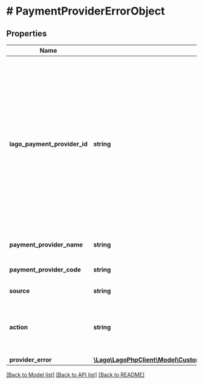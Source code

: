 # # PaymentProviderErrorObject

## Properties

Name | Type | Description | Notes
------------ | ------------- | ------------- | -------------
**lago_payment_provider_id** | **string** | Unique identifier assigned to the payment provider within the Lago application. This ID is exclusively created by Lago and serves as a unique identifier for the payment provider&#39;s record within the Lago system. |
**payment_provider_name** | **string** | The name of payment provider |
**payment_provider_code** | **string** | Code of the payment provider |
**source** | **string** | The source of the error |
**action** | **string** | The action that was being performed when the error occurred | [optional]
**provider_error** | [**\Lago\LagoPhpClient\Model\CustomerIntegratrionErrorObjectProviderError**](CustomerIntegratrionErrorObjectProviderError.md) |  |

[[Back to Model list]](../../README.md#models) [[Back to API list]](../../README.md#endpoints) [[Back to README]](../../README.md)
